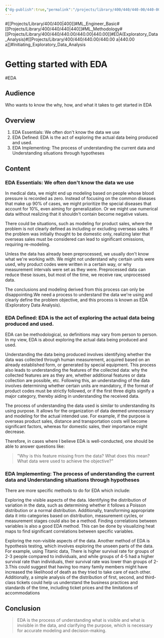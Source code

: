 ```yaml
---
{"dg-publish":true,"permalink":"/projects/library/400/440/440-00/440-00-a/","noteIcon":"0","created":"2024-03-09T16:31:01.312+09:00","updated":"2024-03-09T18:36:46.748+09:00"}
---
```


#[[Projects/Library/400/400\|400]]#ML_Engineer_Basic#[[Projects/Library/400/440/440\|440]]#ML_Methodology#[[Projects/Library/400/440/440.00/440.00\|440.00]]#EDA(Exploratory_Data_Analysis)#[[Projects/Library/400/440/440.00/440.00 a\|440.00 a]]#Initiating_Exploratory_Data_Analysis
# Getting started with EDA
#EDA


## Audience
Who wants to know the why, how, and what it takes to get started in EDA


## Overview
1. EDA Essentials: We often don't know the data we use
2. EDA Defined: EDA is the act of exploring the actual data being produced and used.
3. EDA Implementing: The process of understanding the current data and Understanding situations through hypotheses


## Content
### EDA Essentials: We often don't know the data we use

In medical data, we might end up modeling based on people whose blood pressure is recorded as zero. Instead of focusing on the common diseases that make up 90% of cases, we might prioritize the special diseases that account for 10%, even aiming for generalization. Or we might use numerical data without realizing that it shouldn't contain become negative values.

There could be situations, such as modeling for product sales, where the problem is not clearly defined as including or excluding overseas sales. If the problem was initially thought to be domestic only, realizing later that overseas sales must be considered can lead to significant omissions, requiring re-modeling.

Unless the data has already been preprocessed, we usually don't know what we're working with. We might not understand why certain units were used, why product codes were written in a certain way, or why measurement intervals were set as they were. Preprocessed data can reduce these issues, but most of the time, we receive raw, unprocessed data.

The conclusions and modeling derived from this process can only be disappointing.We need a process to understand the data we're using and clearly define the problem objective, and this process is known as EDA (Exploratory Data Analysis).

### EDA Defined: EDA is the act of exploring the actual data being produced and used.

EDA can be methodological, so definitions may vary from person to person. In my view, EDA is about exploring the actual data being produced and used.

Understanding the data being produced involves identifying whether the data was collected through human measurement, acquired based on an already established form, or generated by special equipment. This process also leads to understanding the features of the collected data: why the collected features are as they are, whether additional features or data collection are possible, etc. Following this, an understanding of the data involves determining whether certain units are mandatory, if the format of product codes must be strictly followed, or if the first three digits signify a major category, thereby aiding in understanding the received data.

The process of understanding the data used is similar to understanding its using purpose. It allows for the organization of data deemed unnecessary and modeling for the actual intended use. For example, if the purpose is overseas product sales, distance and transportation costs will become significant factors, whereas for domestic sales, their importance might decrease. 

Therefore, in cases where I believe EDA is well-conducted, one should be able to answer questions like: 
> "Why is this feature missing from the data? What does this mean? What data were used to achieve the objective?"



### EDA Implementing: The process of understanding the current data and Understanding situations through hypotheses


There are more specific methods to do for EDA which include:

Exploring the visible aspects of the data.
Identifying the distribution of variation in the data, such as determining whether it follows a Poisson distribution or a normal distribution. Additionally, transforming appropriate data it into categories based on distribution, measurement cycles, or measurement stages could also be a method.
Finding correlations between variables is also a good EDA method. This can be done by visualizing heat maps to find significant correlations between specific variables.

Exploring the non-visible aspects of the data.
Another method of EDA is hypothesis testing, which involves exploring the unseen parts of the data.
For example, using Titanic data, There is higher survival rate for groups of 2-3 people compared to individuals, and while groups of 4-5 had a higher survival rate than individuals, their survival rate was lower than groups of 2-3.This could suggest that having too many family members might have increased the likelihood of death as they tried to take care of each other. Additionally, a simple analysis of the distribution of first, second, and third-class tickets could help us understand the business practices and standards of the time, including ticket prices and the limitations of accommodations

## Conclusion
> EDA is the process of understanding what is visible and what is invisible in the data, and clarifying the purpose, which is necessary for accurate modeling and decision-making.
